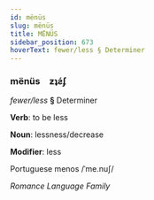 ```yaml
---
id: mënüs
slug: mënüs
title: MËNÜS
sidebar_position: 673
hoverText: fewer/less § Determiner
---
```


### mënüs&emsp;<span kind="abugida">ƶʇƨ́ʄ</span>

*fewer/less* **§** Determiner

**Verb**: to be less

**Noun**: lessness/decrease

**Modifier**: less

Portuguese menos /ˈme.nuʃ/

*Romance Language Family*